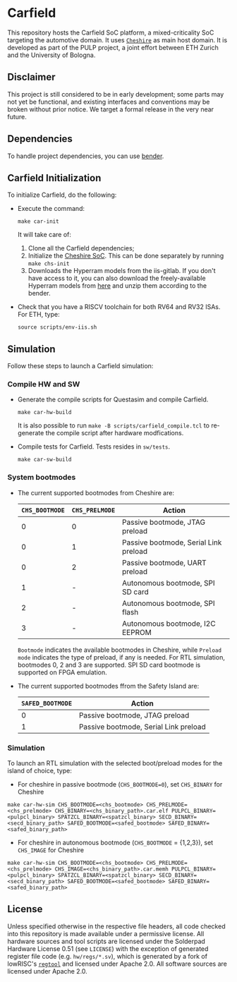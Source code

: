# Carfield

This repository hosts the Carfield SoC platform, a mixed-criticality SoC
targeting the automotive domain. It uses
[`Cheshire`](https://github.com/pulp-platform/cheshire) as main host domain. It
is developed as part of the PULP project, a joint effort between ETH Zurich and
the University of Bologna.

## Disclaimer

This project is still considered to be in early development; some parts may not
yet be functional, and existing interfaces and conventions may be broken without
prior notice. We target a formal release in the very near future.

## Dependencies
To handle project dependencies, you can use
[bender](https://github.com/pulp-platform/bender).

## Carfield Initialization
To initialize Carfield, do the following:
* Execute the command:

   ```
   make car-init
   ```

   It will take care of:

   1. Clone all the Carfield dependencies;
   2. Initialize the [Cheshire SoC](https://github.com/pulp-platform/cheshire). This can be
	  done separately by running `make chs-init`
   3. Downloads the Hyperram models from the iis-gitlab. If you don't have access to it, you
	  can also download the freely-available Hyperram models from
	  [here](https://www.cypress.com/documentation/models/verilog/s27kl0641-s27ks0641-verilog)
	  and unzip them according to the bender.

* Check that you have a RISCV toolchain for both RV64 and RV32 ISAs. For ETH, type:
   ```
   source scripts/env-iis.sh
   ```

## Simulation

Follow these steps to launch a Carfield simulation:

### Compile HW and SW

* Generate the compile scripts for Questasim and compile Carfield.

   ```
   make car-hw-build
   ```

  It is also possible to run `make -B scripts/carfield_compile.tcl` to
  re-generate the compile script after hardware modfications.

* Compile tests for Carfield. Tests resides in `sw/tests`.

  ```
  make car-sw-build
  ```

### System bootmodes

* The current supported bootmodes from Cheshire are:

  | `CHS_BOOTMODE` | `CHS_PRELMODE` | Action |
  | --- | --- | --- |
  | 0 | 0 | Passive bootmode, JTAG preload |
  | 0 | 1 | Passive bootmode, Serial Link preload |
  | 0 | 2 | Passive bootmode, UART preload |
  | 1 | - | Autonomous bootmode, SPI SD card |
  | 2 | - | Autonomous bootmode, SPI flash |
  | 3 | - | Autonomous bootmode, I2C EEPROM |

  `Bootmode` indicates the available bootmodes in Cheshire, while `Preload mode` indicates the type
  of preload, if any is needed. For RTL simulation, bootmodes 0, 2 and 3 are supported. SPI SD card
  bootmode is supported on FPGA emulation.

* The current supported bootmodes ffrom the Safety Island are:

  | `SAFED_BOOTMODE` | Action |
  | --- | --- |
  | 0 | Passive bootmode, JTAG preload |
  | 1 | Passive bootmode, Serial Link preload |

### Simulation

To launch an RTL simulation with the selected boot/preload modes for the island of choice, type:


* For cheshire in passive bootmode (`CHS_BOOTMODE=0`), set `CHS_BINARY` for Cheshire

```
make car-hw-sim CHS_BOOTMODE=<chs_bootmode> CHS_PRELMODE=<chs_prelmode> CHS_BINARY=<chs_binary_path>.car.elf PULPCL_BINARY=<pulpcl_binary> SPATZCL_BINARY=<spatzcl_binary> SECD_BINARY=<secd_binary_path> SAFED_BOOTMODE=<safed_bootmode> SAFED_BINARY=<safed_binary_path>
```

* For cheshire in autonomous bootmode (`CHS_BOOTMODE` = {1,2,3}), set `CHS_IMAGE` for Cheshire

```
make car-hw-sim CHS_BOOTMODE=<chs_bootmode> CHS_PRELMODE=<chs_prelmode> CHS_IMAGE=<chs_binary_path>.car.memh PULPCL_BINARY=<pulpcl_binary> SPATZCL_BINARY=<spatzcl_binary> SECD_BINARY=<secd_binary_path> SAFED_BOOTMODE=<safed_bootmode> SAFED_BINARY=<safed_binary_path>
```

## License

Unless specified otherwise in the respective file headers, all code checked into
this repository is made available under a permissive license. All hardware
sources and tool scripts are licensed under the Solderpad Hardware License 0.51
(see `LICENSE`) with the exception of generated register file code (e.g.
`hw/regs/*.sv`), which is generated by a fork of lowRISC's
[`regtool`](https://github.com/lowRISC/opentitan/blob/master/util/regtool.py)
and licensed under Apache 2.0. All software sources are licensed under Apache
2.0.
